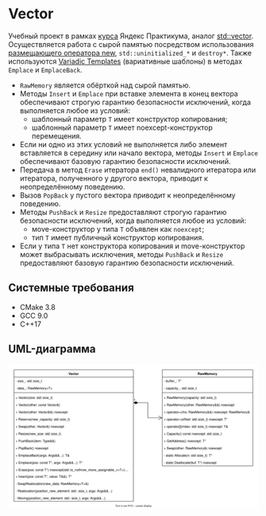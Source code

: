 # Vector
Учебный проект в рамках [курса](https://practicum.yandex.ru/cpp/?from=catalog) Яндекс Практикума, аналог [std::vector](https://en.cppreference.com/w/cpp/container/vector).  
Осуществляется работа с сырой памятью посредством использования [размещающего оператора new](https://en.cppreference.com/w/cpp/memory/new/operator_new), 
`std::uninitialized_*` и `destroy*`.  Также используются [Variadic Templates](https://en.cppreference.com/w/cpp/language/parameter_pack) 
(вариативные шаблоны) в методах `Emplace` и `EmplaceBack`.
* `RawMemory` является обёрткой над сырой памятью.  
* Методы `Insert` и `Emplace` при вставке элемента в конец вектора обеспечивают строгую гарантию безопасности исключений, 
когда выполняется любое из условий:
    * шаблонный параметр `T` имеет конструктор копирования;
    * шаблонный параметр `T` имеет noexcept-конструктор перемещения.
* Если ни одно из этих условий не выполняется либо элемент вставляется в середину или начало вектора, 
методы `Insert` и `Emplace` обеспечивают базовую гарантию безопасности исключений.
* Передача в метод `Erase` итератора `end()` невалидного итератора или итератора, полученного у другого вектора, приводит к неопределённому поведению.
* Вызов `PopBack` у пустого вектора приводит к неопределённому поведению.
* Методы `PushBack` и `Resize` предоставляют строгую гарантию безопасности исключений, когда выполняется любое из условий:
    * мove-конструктор у типа `T` объявлен как `noexcept`;
    * тип `T` имеет публичный конструктор копирования.
* Если у типа `T` нет конструктора копирования и move-конструктор может выбрасывать исключения, 
методы `PushBack` и `Resize` предоставляют базовую гарантию безопасности исключений.

## Системные требования
* CMake 3.8
* GCC 9.0
* C++17

## UML-диаграмма
![UML](https://raw.githubusercontent.com/Seredenko-V/cpp-advanced-vector/7816afcf2db6d2bb96b2620ac1b9f8b7dc8afb66/uml-advanced-vector.svg?token=AWESMY5BE5G42WEH4MC65ITFGQJGC "UML-diagram Vector")
